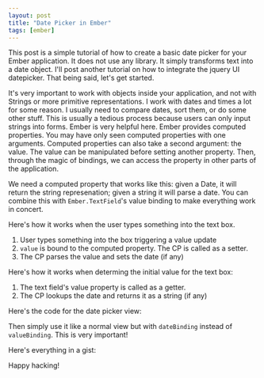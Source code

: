 ```yaml
---
layout: post
title: "Date Picker in Ember"
tags: [ember]
---
```


This post is a simple tutorial of how to create a basic date picker
for your Ember application. It does not use any library. It simply
transforms text into a date object. I'll post another tutorial on how
to integrate the jquery UI datepicker. That being said, let's get
started. 

It's very important to work with objects inside your application, and
not with Strings or more primitive representations. I work with dates
and times a lot for some reason. I usually need to compare dates, sort
them, or do some other stuff. This is usually a tedious process
because users can only input strings into forms. Ember is very helpful
here. Ember provides computed properties. You may have only seen
computed properties with one arguments. Computed properties can also
take a second argument: the value. The value can be manipulated before
setting another property. Then, through the magic of bindings, we can
access the property in other parts of the application.

We need a computed property that works like this: given a Date, it
will return the string represenation; given a string it will parse a
date. You can combine this with `Ember.TextField`'s value binding to
make everything work in concert.

Here's how it works when the user types something into the text box.

1. User types something into the box triggering a value update
2. `value` is bound to the computed property. The CP is called as a
   setter.
3. The CP parses the value and sets the date (if any)

Here's how it works when determing the initial value for the text box:

1. The text field's value property is called as a getter.
2. The CP lookups the date and returns it as a string (if any)

Here's the code for the date picker view:

Then simply use it like a normal view but with `dateBinding` instead
of `valueBinding`. This is very important! 

Here's everything in a gist:

<script src="https://gist.github.com/ahawkins/5729005.js"></script>

Happy hacking!

